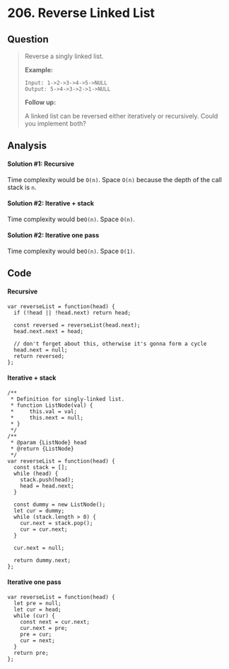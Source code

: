 # 206. Reverse Linked List

## Question

> Reverse a singly linked list.
>
> **Example:**
>
> ```text
> Input: 1->2->3->4->5->NULL
> Output: 5->4->3->2->1->NULL
> ```
>
> **Follow up:**
>
> A linked list can be reversed either iteratively or recursively. Could you implement both?

## Analysis

#### Solution \#1: Recursive

Time complexity would be `O(n)`. Space `O(n)` because the depth of the call stack is `n`.

#### Solution \#2: Iterative + stack

Time complexity would be`O(n)`. Space `O(n)`.

#### Solution \#2: Iterative one pass

Time complexity would be`O(n)`. Space `O(1)`.

## Code

#### Recursive

```text
var reverseList = function(head) {
  if (!head || !head.next) return head;
  
  const reversed = reverseList(head.next);
  head.next.next = head;
  
  // don't forget about this, otherwise it's gonna form a cycle
  head.next = null;
  return reversed;
};
```

#### Iterative + stack

```text
/**
 * Definition for singly-linked list.
 * function ListNode(val) {
 *     this.val = val;
 *     this.next = null;
 * }
 */
/**
 * @param {ListNode} head
 * @return {ListNode}
 */
var reverseList = function(head) {
  const stack = [];
  while (head) {
    stack.push(head);
    head = head.next;
  }
    
  const dummy = new ListNode();
  let cur = dummy;
  while (stack.length > 0) {
    cur.next = stack.pop();
    cur = cur.next;
  }
  
  cur.next = null;
  
  return dummy.next;
};
```

#### Iterative one pass

```text
var reverseList = function(head) {
  let pre = null;
  let cur = head;
  while (cur) {
    const next = cur.next;
    cur.next = pre;
    pre = cur;
    cur = next;
  }
  return pre;
};
```

